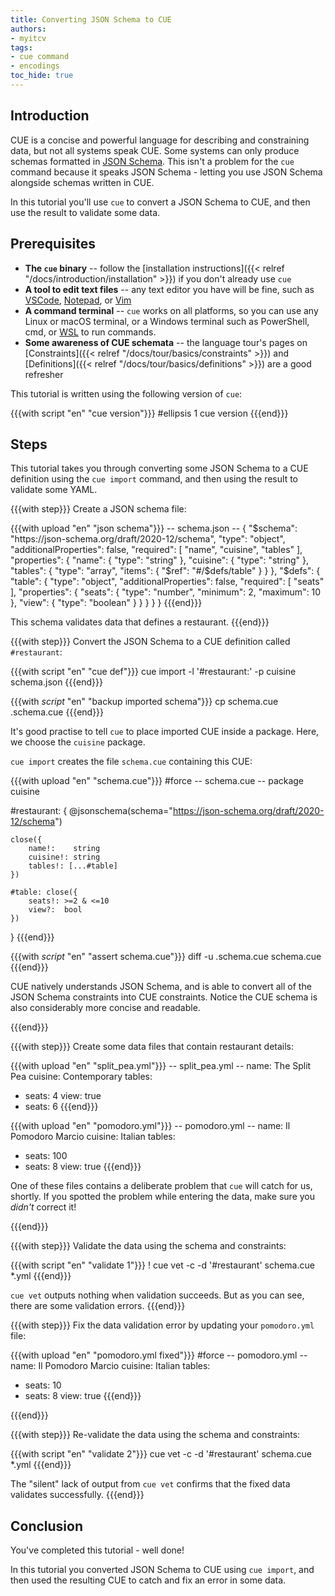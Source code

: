 ```yaml
---
title: Converting JSON Schema to CUE
authors:
- myitcv
tags:
- cue command
- encodings
toc_hide: true
---
```


## Introduction

CUE is a concise and powerful language for describing and constraining data, but
not all systems speak CUE. Some systems can only produce schemas formatted in
[JSON Schema](https://json-schema.org/). This isn't a problem for the `cue`
command because it speaks JSON Schema - letting you use JSON Schema alongside
schemas written in CUE.

In this tutorial you'll use `cue` to convert a JSON Schema to CUE,
and then use the result to validate some data.

## Prerequisites

- **The `cue` binary** --
  follow the [installation instructions]({{< relref "/docs/introduction/installation" >}})
  if you don't already use `cue`
- **A tool to edit text files** --
  any text editor you have will be fine, such as
  [VSCode](https://code.visualstudio.com/),
  [Notepad](https://apps.microsoft.com/detail/9msmlrh6lzf3), or
  [Vim](https://www.vim.org/download.php)
- **A command terminal** --
  `cue` works on all platforms, so you can use any Linux or macOS terminal,
  or a Windows terminal such as PowerShell, cmd, or
  [WSL](https://learn.microsoft.com/en-us/windows/wsl/install)
  to run commands.
- **Some awareness of CUE schemata** --
  the language tour's pages on
  [Constraints]({{< relref "/docs/tour/basics/constraints" >}}) and
  [Definitions]({{< relref "/docs/tour/basics/definitions" >}}) are a good refresher

This tutorial is written using the following version of `cue`:

{{{with script "en" "cue version"}}}
#ellipsis 1
cue version
{{{end}}}

## Steps

This tutorial takes you through converting some JSON Schema to a CUE definition
using the `cue import` command,
and then using the result to validate some YAML.

{{{with step}}}
Create a JSON schema file:

{{{with upload "en" "json schema"}}}
-- schema.json --
{
    "$schema": "https://json-schema.org/draft/2020-12/schema",
    "type": "object",
    "additionalProperties": false,
    "required": [
        "name",
        "cuisine",
        "tables"
    ],
    "properties": {
        "name": {
            "type": "string"
        },
        "cuisine": {
            "type": "string"
        },
        "tables": {
            "type": "array",
            "items": {
                "$ref": "#/$defs/table"
            }
        }
    },
    "$defs": {
        "table": {
            "type": "object",
            "additionalProperties": false,
            "required": [
                "seats"
            ],
            "properties": {
                "seats": {
                    "type": "number",
                    "minimum": 2,
                    "maximum": 10
                },
                "view": {
                    "type": "boolean"
                }
            }
        }
    }
}
{{{end}}}

This schema validates data that defines a restaurant.
{{{end}}}

{{{with step}}}
Convert the JSON Schema to a CUE definition called `#restaurant`:

{{{with script "en" "cue def"}}}
cue import -l '#restaurant:' -p cuisine schema.json
{{{end}}}

{{{with _script_ "en" "backup imported schema"}}}
cp schema.cue .schema.cue
{{{end}}}

It's good practise to tell `cue` to place imported CUE inside a package.
Here, we choose the `cuisine` package.

`cue import` creates the file `schema.cue` containing this CUE:

{{{with upload "en" "schema.cue"}}}
#force
-- schema.cue --
package cuisine

#restaurant: {
	@jsonschema(schema="https://json-schema.org/draft/2020-12/schema")

	close({
		name!:    string
		cuisine!: string
		tables!: [...#table]
	})

	#table: close({
		seats!: >=2 & <=10
		view?:  bool
	})
}
{{{end}}}

{{{with _script_ "en" "assert schema.cue"}}}
diff -u .schema.cue schema.cue
{{{end}}}

CUE natively understands JSON Schema, and is able to convert all of the JSON
Schema constraints into CUE constraints. Notice the CUE schema is also
considerably more concise and readable.

{{{end}}}

{{{with step}}}
Create some data files that contain restaurant details:

{{{with upload "en" "split_pea.yml"}}}
-- split_pea.yml --
name: The Split Pea
cuisine: Contemporary
tables:
  - seats: 4
    view: true
  - seats: 6
{{{end}}}

{{{with upload "en" "pomodoro.yml"}}}
-- pomodoro.yml --
name: Il Pomodoro Marcio
cuisine: Italian
tables:
  - seats: 100
  - seats: 8
    view: true
{{{end}}}

One of these files contains a deliberate problem that `cue` will catch for us,
shortly.  If you spotted the problem while entering the data, make sure you
*didn't* correct it!

{{{end}}}

{{{with step}}}
Validate the data using the schema and constraints:

{{{with script "en" "validate 1"}}}
! cue vet -c -d '#restaurant' schema.cue *.yml
{{{end}}}

`cue vet` outputs nothing when validation succeeds. But as you can see, there
are some validation errors.
{{{end}}}

{{{with step}}}
Fix the data validation error by updating your `pomodoro.yml` file:

{{{with upload "en" "pomodoro.yml fixed"}}}
#force
-- pomodoro.yml --
name: Il Pomodoro Marcio
cuisine: Italian
tables:
  - seats: 10
  - seats: 8
    view: true
{{{end}}}

{{{end}}}

{{{with step}}}
Re-validate the data using the schema and constraints:

{{{with script "en" "validate 2"}}}
cue vet -c -d '#restaurant' schema.cue *.yml
{{{end}}}

The "silent" lack of output from `cue vet` confirms that the fixed data
validates successfully.
{{{end}}}

## Conclusion

You've completed this tutorial - well done!

In this tutorial you converted JSON Schema to CUE using `cue import`, and then
used the resulting CUE to catch and fix an error in some data.

<!--
## Related content
-->
